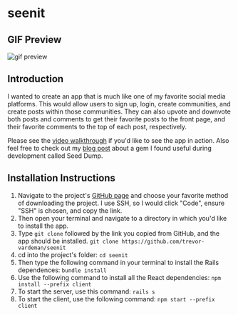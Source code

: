 # seenit

## GIF Preview

![gif preview](https://i.imgur.com/ad7E7ti.gif)

## Introduction
I wanted to create an app that is much like one of my favorite social media platforms. This would allow users to sign up, login, create communities, and create posts within those communities. They can also upvote and downvote both posts and comments to get their favorite posts to the front page, and their favorite comments to the top of each post, respectively. 

Please see the [video walkthrough](https://youtu.be/joeDw3KDZ2I) if you'd like to see the app in action. Also feel free to check out my [blog post](https://dev.to/trevortx/rails-a-hidden-gem-seed-dump-3hpj) about a gem I found useful during development called Seed Dump.

## Installation Instructions
1. Navigate to the project's [GitHub page](https://github.com/trevor-vardeman/seenit) and choose your favorite method of downloading the project. I use SSH, so I would click "Code", ensure "SSH" is chosen, and copy the link.
2. Then open your terminal and navigate to a directory in which you'd like to install the app. 
3. Type `git clone` followed by the link you copied from GitHub, and the app should be installed.
`git clone https://github.com/trevor-vardeman/seenit`
4. cd into the project's folder:
`cd seenit`
5. Then type the following command in your terminal to install the Rails dependences: 
`bundle install`
6. Use the following command to install all the React dependencies:
`npm install --prefix client`
7. To start the server, use this command:
`rails s`
8. To start the client, use the following command:
`npm start --prefix client`